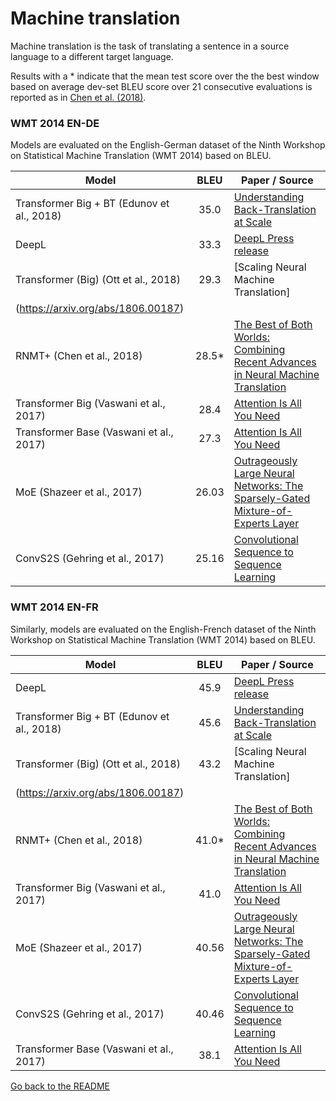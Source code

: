 # Machine translation

Machine translation is the task of translating a sentence in a source language to a different target language. 

Results with a * indicate that the mean test score over the the best window based on average dev-set BLEU score over 
21 consecutive evaluations is reported as in [Chen et al. (2018)](https://arxiv.org/abs/1804.09849).

### WMT 2014 EN-DE

Models are evaluated on the English-German dataset of the Ninth Workshop on Statistical Machine Translation (WMT 2014) based
on BLEU.

| Model           | BLEU  |  Paper / Source |
| ------------- | :-----:| --- |
| Transformer Big + BT (Edunov et al., 2018) | 35.0 | [Understanding Back-Translation at Scale](https://arxiv.org/pdf/1808.09381.pdf) |
| DeepL | 33.3 | [DeepL Press release](https://www.deepl.com/press.html) |
| Transformer (Big) (Ott et al., 2018) | 29.3 | [Scaling Neural Machine Translation]
(https://arxiv.org/abs/1806.00187) |
| RNMT+ (Chen et al., 2018) | 28.5* | [The Best of Both Worlds: Combining Recent Advances in Neural Machine Translation](https://arxiv.org/abs/1804.09849) |
| Transformer Big (Vaswani et al., 2017) | 28.4 | [Attention Is All You Need](https://arxiv.org/abs/1706.03762) |
| Transformer Base (Vaswani et al., 2017) | 27.3 | [Attention Is All You Need](https://arxiv.org/abs/1706.03762) |
| MoE (Shazeer et al., 2017) | 26.03 | [Outrageously Large Neural Networks: The Sparsely-Gated Mixture-of-Experts Layer](https://arxiv.org/abs/1701.06538) |
| ConvS2S (Gehring et al., 2017) | 25.16 | [Convolutional Sequence to Sequence Learning](https://arxiv.org/abs/1705.03122) | 

### WMT 2014 EN-FR

Similarly, models are evaluated on the English-French dataset of the Ninth Workshop on Statistical Machine Translation (WMT 2014) based
on BLEU.

| Model           | BLEU  |  Paper / Source |
| ------------- | :-----:| --- |
| DeepL | 45.9 | [DeepL Press release](https://www.deepl.com/press.html) |
| Transformer Big + BT (Edunov et al., 2018) | 45.6 | [Understanding Back-Translation at Scale](https://arxiv.org/pdf/1808.09381.pdf) |
| Transformer (Big) (Ott et al., 2018) | 43.2 | [Scaling Neural Machine Translation]
(https://arxiv.org/abs/1806.00187) |
| RNMT+ (Chen et al., 2018) | 41.0* | [The Best of Both Worlds: Combining Recent Advances in Neural Machine Translation](https://arxiv.org/abs/1804.09849) |
| Transformer Big (Vaswani et al., 2017) | 41.0 | [Attention Is All You Need](https://arxiv.org/abs/1706.03762) |
| MoE (Shazeer et al., 2017) | 40.56 | [Outrageously Large Neural Networks: The Sparsely-Gated Mixture-of-Experts Layer](https://arxiv.org/abs/1701.06538) |
| ConvS2S (Gehring et al., 2017) | 40.46 | [Convolutional Sequence to Sequence Learning](https://arxiv.org/abs/1705.03122) | 
| Transformer Base (Vaswani et al., 2017) | 38.1 | [Attention Is All You Need](https://arxiv.org/abs/1706.03762) |

[Go back to the README](../README.md)
